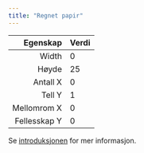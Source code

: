 ```yaml
---
title: "Regnet papir"
---
```


|     Egenskap | Verdi |
| ------------:|:----- |
|        Width | 0     |
|        Høyde | 25    |
|     Antall X | 0     |
|       Tell Y | 1     |
|  Mellomrom X | 0     |
| Fellesskap Y | 0     |

Se [introduksjonen](intro) for mer informasjon.
